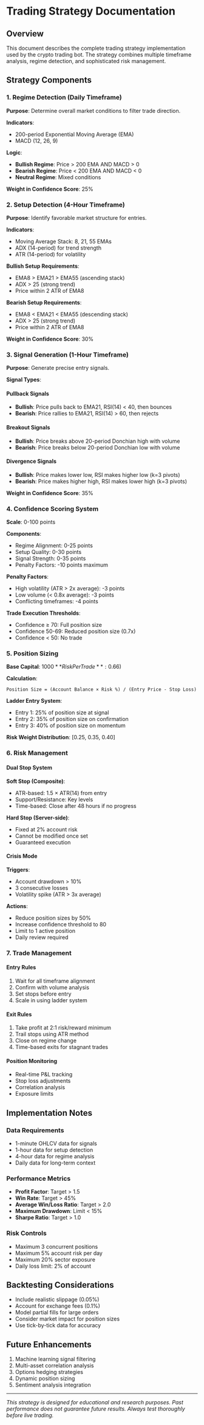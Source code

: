 
# Trading Strategy Documentation

## Overview

This document describes the complete trading strategy implementation used by the crypto trading bot. The strategy combines multiple timeframe analysis, regime detection, and sophisticated risk management.

## Strategy Components

### 1. Regime Detection (Daily Timeframe)

**Purpose**: Determine overall market conditions to filter trade direction.

**Indicators**:
- 200-period Exponential Moving Average (EMA)
- MACD (12, 26, 9)

**Logic**:
- **Bullish Regime**: Price > 200 EMA AND MACD > 0
- **Bearish Regime**: Price < 200 EMA AND MACD < 0
- **Neutral Regime**: Mixed conditions

**Weight in Confidence Score**: 25%

### 2. Setup Detection (4-Hour Timeframe)

**Purpose**: Identify favorable market structure for entries.

**Indicators**:
- Moving Average Stack: 8, 21, 55 EMAs
- ADX (14-period) for trend strength
- ATR (14-period) for volatility

**Bullish Setup Requirements**:
- EMA8 > EMA21 > EMA55 (ascending stack)
- ADX > 25 (strong trend)
- Price within 2 ATR of EMA8

**Bearish Setup Requirements**:
- EMA8 < EMA21 < EMA55 (descending stack)
- ADX > 25 (strong trend)
- Price within 2 ATR of EMA8

**Weight in Confidence Score**: 30%

### 3. Signal Generation (1-Hour Timeframe)

**Purpose**: Generate precise entry signals.

**Signal Types**:

#### Pullback Signals
- **Bullish**: Price pulls back to EMA21, RSI(14) < 40, then bounces
- **Bearish**: Price rallies to EMA21, RSI(14) > 60, then rejects

#### Breakout Signals
- **Bullish**: Price breaks above 20-period Donchian high with volume
- **Bearish**: Price breaks below 20-period Donchian low with volume

#### Divergence Signals
- **Bullish**: Price makes lower low, RSI makes higher low (k=3 pivots)
- **Bearish**: Price makes higher high, RSI makes lower high (k=3 pivots)

**Weight in Confidence Score**: 35%

### 4. Confidence Scoring System

**Scale**: 0-100 points

**Components**:
- Regime Alignment: 0-25 points
- Setup Quality: 0-30 points
- Signal Strength: 0-35 points
- Penalty Factors: -10 points maximum

**Penalty Factors**:
- High volatility (ATR > 2x average): -3 points
- Low volume (< 0.8x average): -3 points
- Conflicting timeframes: -4 points

**Trade Execution Thresholds**:
- Confidence ≥ 70: Full position size
- Confidence 50-69: Reduced position size (0.7x)
- Confidence < 50: No trade

### 5. Position Sizing

**Base Capital**: $1000
**Risk Per Trade**: 0.6% ($6)

**Calculation**:
```
Position Size = (Account Balance × Risk %) / (Entry Price - Stop Loss)
```

**Ladder Entry System**:
- Entry 1: 25% of position size at signal
- Entry 2: 35% of position size on confirmation
- Entry 3: 40% of position size on momentum

**Risk Weight Distribution**: [0.25, 0.35, 0.40]

### 6. Risk Management

#### Dual Stop System

**Soft Stop (Composite)**:
- ATR-based: 1.5 × ATR(14) from entry
- Support/Resistance: Key levels
- Time-based: Close after 48 hours if no progress

**Hard Stop (Server-side)**:
- Fixed at 2% account risk
- Cannot be modified once set
- Guaranteed execution

#### Crisis Mode

**Triggers**:
- Account drawdown > 10%
- 3 consecutive losses
- Volatility spike (ATR > 3x average)

**Actions**:
- Reduce position sizes by 50%
- Increase confidence threshold to 80
- Limit to 1 active position
- Daily review required

### 7. Trade Management

#### Entry Rules
1. Wait for all timeframe alignment
2. Confirm with volume analysis
3. Set stops before entry
4. Scale in using ladder system

#### Exit Rules
1. Take profit at 2:1 risk/reward minimum
2. Trail stops using ATR method
3. Close on regime change
4. Time-based exits for stagnant trades

#### Position Monitoring
- Real-time P&L tracking
- Stop loss adjustments
- Correlation analysis
- Exposure limits

## Implementation Notes

### Data Requirements
- 1-minute OHLCV data for signals
- 1-hour data for setup detection
- 4-hour data for regime analysis
- Daily data for long-term context

### Performance Metrics
- **Profit Factor**: Target > 1.5
- **Win Rate**: Target > 45%
- **Average Win/Loss Ratio**: Target > 2.0
- **Maximum Drawdown**: Limit < 15%
- **Sharpe Ratio**: Target > 1.0

### Risk Controls
- Maximum 3 concurrent positions
- Maximum 5% account risk per day
- Maximum 20% sector exposure
- Daily loss limit: 2% of account

## Backtesting Considerations

- Include realistic slippage (0.05%)
- Account for exchange fees (0.1%)
- Model partial fills for large orders
- Consider market impact for position sizes
- Use tick-by-tick data for accuracy

## Future Enhancements

1. Machine learning signal filtering
2. Multi-asset correlation analysis
3. Options hedging strategies
4. Dynamic position sizing
5. Sentiment analysis integration

---

*This strategy is designed for educational and research purposes. Past performance does not guarantee future results. Always test thoroughly before live trading.*
